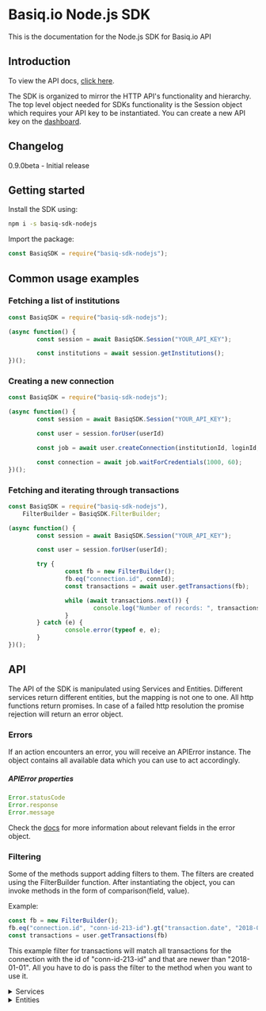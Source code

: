 # Basiq.io Node.js SDK

This is the documentation for the Node.js SDK for Basiq.io API

## Introduction

To view the API docs, [click here](https://basiq.io/api/).

The SDK is organized to mirror the HTTP API's functionality and hierarchy.
The top level object needed for SDKs functionality is the Session
object which requires your API key to be instantiated.
You can create a new API key on the [dashboard](http://dashboard.basiq.io).

## Changelog

0.9.0beta - Initial release

## Getting started

Install the SDK using:

```bash
npm i -s basiq-sdk-nodejs
```

Import the package:
```js
const BasiqSDK = require("basiq-sdk-nodejs");
```


## Common usage examples

### Fetching a list of institutions

```js
const BasiqSDK = require("basiq-sdk-nodejs");

(async function() {
        const session = await BasiqSDK.Session("YOUR_API_KEY");

        const institutions = await session.getInstitutions();
})();
```

### Creating a new connection

```js
const BasiqSDK = require("basiq-sdk-nodejs");

(async function() {
        const session = await BasiqSDK.Session("YOUR_API_KEY");

        const user = session.forUser(userId)

        const job = await user.createConnection(institutionId, loginId, password, securityCode);

        const connection = await job.waitForCredentials(1000, 60);
})();
```

### Fetching and iterating through transactions

```js
const BasiqSDK = require("basiq-sdk-nodejs"),
    FilterBuilder = BasiqSDK.FilterBuilder;

(async function() {
        const session = await BasiqSDK.Session("YOUR_API_KEY");

        const user = session.forUser(userId);

        try {
                const fb = new FilterBuilder();
                fb.eq("connection.id", connId);
                const transactions = await user.getTransactions(fb);

                while (await transactions.next()) {
                        console.log("Number of records: ", transactions.data.length);
                }
        } catch (e) {
                console.error(typeof e, e);
        }
})();
```


## API

The API of the SDK is manipulated using Services and Entities. Different
services return different entities, but the mapping is not one to one. All
http functions return promises. In case of a failed http resolution the promise
rejection will return an error object.

### Errors

If an action encounters an error, you will receive an APIError instance.
The object contains all available data which you can use to act accordingly.

##### APIError properties
```js
Error.statusCode
Error.response
Error.message
```

Check the [docs](https://basiq.io/api/) for more information about relevant
fields in the error object.

### Filtering

Some of the methods support adding filters to them. The filters are created
using the FilterBuilder function. After instantiating the object, you can invoke
methods in the form of comparison(field, value).

Example:
```js
const fb = new FilterBuilder();
fb.eq("connection.id", "conn-id-213-id").gt("transaction.date", "2018-01-01");
const transactions = user.getTransactions(fb)
```

This example filter for transactions will match all transactions for the connection
with the id of "conn-id-213-id" and that are newer than "2018-01-01". All you have
to do is pass the filter to the method when you want to use it.

<details>
<summary>
Services
</summary>

#### Session

##### Creating a new Session object

```js
const session = await BasiqSDK.Session("YOUR_API_KEY");
```

#### UserService

The following are APIs available for the User service

##### Creating a new UserService

```js
const userService = BasiqSDK.User(session);
```

##### Referencing a user
*Note: The following action will not send an HTTP request, and can be used
to perform additional actions for the instantiated user.*

```js
const user = userService.for(userId);
```

##### Creating a new User

```js
const user = await userService.new({
        email: "",
        mobile: ""
})
```

##### Getting a User

```js
const user = await userService.get(userId);
```

##### Update a User

```js
const user = await userService.update(user, {
    email: "",
    mobile: ""
});
```

##### Delete a User

```js
const result = await userService.delete(user);
```

##### Refresh connections

```js
const result = await userService.refreshAllConnections(user);
```

##### List all connections

```js
const conns = await userService.getAllConnections(userId, filter);
```

##### Get account

```js
const acc = await userService.getAccount(userId, accountId);
```

##### Get accounts

```js
const accs = await userService.getAccounts(userId, filter);
```

##### Get transaction

```js
const transaction = await userService.getTransaction(userId, transactionId)
```

##### Get transactions

```js
const transactions = await userService.getTransactions(userId, filter)
```

#### ConnectionService

The following are APIs available for the Connection service

##### Creating a new ConnectionService

```js
const connService = new BasiqSDK.Connection(session, user);
```

##### Get connection

```js
const connection = await connService.get(connectionId)
```

##### Get connection entity with ID without performing an http request

```js
const connection = connService.for(connection)
```

##### Create a new connection

```js
const job = await connService.new(institutionId, loginId, password[, securityCode])
```

##### Update connection

```js
const job = await connService.update(connection, password);
```

##### Delete connection

```js
const result = await connService.delete(connection);
```



#### JobService

The following are APIs available for the Job service

##### Creating a new JobService

```js
jobService = new BasiqSDK.Job(session, connectionService)
```

##### Get a job

```js
const job = await jobService.get(jobId);
```

##### Get a job entity with ID without performing an http request

```js
const job = jobService.for(jobId);
```

##### Get the related connection for the job

```js
const connection = await jobService.getConnection(job);
```

##### Wait for the credential step to be resolved
(interval is in milliseconds, timeout is in seconds)

```js
const connection = await jobService.waitForCredentials(job, interval, timeout);
```

</details>


<details><summary>
Entities
</summary>

##### Updating a user instance

```js
const user = await user.Update({
        email: "",
        mobile: ""
});
```

##### Deleting a user

```js
const result = await user.delete();
```

##### Get all of the user's accounts

```js
const accounts = await user.getAccounts();
```

##### Get a user's single account

```js
const account = await user.getAccount(accountId);
```

##### Get all of the user's transactions

```js
transactions = await user.getTransactions();
```

##### Get a user's single transaction

```js
transaction = await user.getTransaction(transactionId);
```

##### Create a new connection

```js
job = await user.createConnection();
```

##### Refresh all connections

```js
result = await user.refreshAllConnections();
```

#### Connection

##### Refresh a connection

```js
job = await connection.refresh();
```

##### Update a connection

```js
job = await connection.update(password);
```

##### Delete a connection

```js
err = await connection.delete();
```

#### Job

##### Get the connection id (if available)

```js
connectionId = job.getConnectionId();
```

##### Get the connection

```js
connection = await job.getConnection();
```

##### Get the connection after waiting for credentials step resolution
(interval is in milliseconds, timeout is in seconds)

```js
connection = await job.waitForCredentials(interval, timeout);
```

##### Get the connection after waiting for transactions step resolution
(interval is in milliseconds, timeout is in seconds)

```js
connection = await job.waitForTransactions(interval, timeout);
```

#### Transaction list

##### Getting the next set of transactions [mut]

```js
await transactions.next();
```
</details>